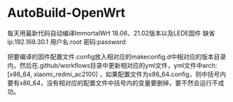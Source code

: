 # AutoBuild-OpenWrt
每天用最新代码自动编译ImmortalWrt 18.06、21.02版本以及LEDE固件
缺省ip:192.168.30.1
用户名:root
密码:password

把要编译的固件配置文件.config放入相对应的makeconfig.d中相对应的版本目录内，然后在.github/workflows目录中更新相对应的yml文件，yml文件中arch: [x86_64, xiaomi_redmi_ac2100]
，如果配置文件为x86_64.config，则中括号内要有x86_64，没有相对应的配置文件中括号内的变量要删掉，要不然会运行不成功。
